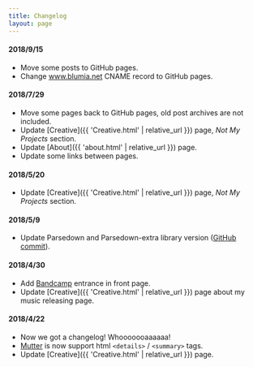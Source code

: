 ```yaml
---
title: Changelog
layout: page
---
```


#### 2018/9/15

 - Move some posts to GitHub pages.
 - Change www.blumia.net CNAME record to GitHub pages.

#### 2018/7/29

 - Move some pages back to GitHub pages, old post archives are not included.
 - Update [Creative]({{ 'Creative.html' | relative_url }}) page, *Not My Projects* section.
 - Update [About]({{ 'about.html' | relative_url }}) page.
 - Update some links between pages.

#### 2018/5/20

 - Update [Creative]({{ 'Creative.html' | relative_url }}) page, *Not My Projects* section.

#### 2018/5/9

 - Update Parsedown and Parsedown-extra library version ([GitHub commit](https://github.com/BLumia/Mutter/commit/7be8ef3c74a0419fd9577bc36a92797a3c1f5f00)).

#### 2018/4/30

 - Add [Bandcamp](https://blumia.bandcamp.com/) entrance in front page.
 - Update [Creative]({{ 'Creative.html' | relative_url }}) page about my music releasing page.

#### 2018/4/22

 - Now we got a changelog! Whooooooaaaaaa!
 - [Mutter](https://github.com/BLumia/Mutter) is now support html `<details>` / `<summary>` tags.
 - Update [Creative]({{ 'Creative.html' | relative_url }}) page.
